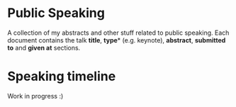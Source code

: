 # Public Speaking
A collection of my abstracts and other stuff related to public speaking. Each document contains the talk **title**, **type*** (e.g. keynote), **abstract**, **submitted to** and **given at** sections.

# Speaking timeline

Work in progress :)
